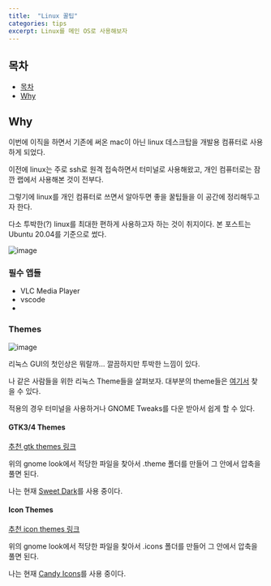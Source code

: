 ```yaml
---
title:  "Linux 꿀팁"
categories: tips
excerpt: Linux를 메인 OS로 사용해보자
---
```


## 목차

- [목차](#목차)
- [Why](#why)

## Why

이번에 이직을 하면서 기존에 써온 mac이 아닌 linux 데스크탑을 개발용 컴퓨터로 사용하게 되었다.

이전에 linux는 주로 ssh로 원격 접속하면서 터미널로 사용해왔고, 개인 컴퓨터로는 잠깐 랩에서 사용해본 것이 전부다.

그렇기에 linux를 개인 컴퓨터로 쓰면서 알아두면 좋을 꿀팁들을 이 공간에 정리해두고자 한다. 

다소 투박한(?) linux를 최대한 편하게 사용하고자 하는 것이 취지이다. 본 포스트는 Ubuntu 20.04를 기준으로 썼다.

![image](https://ahseeit.com//king-include/uploads/2021/05/thumb_189895619_1114759425699055_275539326544162244_n-4370036398.jpg)

### 필수 앱들

- VLC Media Player
- vscode
- 

### Themes

![image](https://preview.redd.it/gqznq7m78df51.jpg?width=640&crop=smart&auto=webp&s=62bb9ac9f49ea91260b4246f2717021b4b2613a2)

리눅스 GUI의 첫인상은 뭐랄까... 깔끔하지만 투박한 느낌이 있다.

나 같은 사람들을 위한 리눅스 Theme들을 살펴보자. 대부분의 theme들은 [여기서](https://www.gnome-look.org/browse/) 찾을 수 있다.

적용의 경우 터미널을 사용하거나 GNOME Tweaks를 다운 받아서 쉽게 할 수 있다.

#### GTK3/4 Themes

[추천 gtk themes 링크](https://itsfoss.com/best-gtk-themes/)

위의 gnome look에서 적당한 파일을 찾아서 .theme 폴더를 만들어 그 안에서 압축을 풀면 된다.

나는 현재 [Sweet Dark](https://www.gnome-look.org/p/1334194)를 사용 중이다. 

#### Icon Themes

[추천 icon themes 링크](https://www.fosslinux.com/45778/top-icon-themes-ubuntu.htm)

위의 gnome look에서 적당한 파일을 찾아서 .icons 폴더를 만들어 그 안에서 압축을 풀면 된다.

나는 현재 [Candy Icons](https://www.gnome-look.org/p/1305251)를 사용 중이다. 



